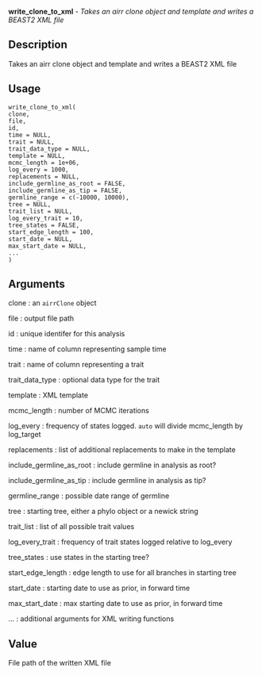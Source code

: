 **write_clone_to_xml** - *Takes an airr clone object and template and writes a BEAST2 XML file*

Description
--------------------

Takes an airr clone object and template and writes a BEAST2 XML file


Usage
--------------------
```
write_clone_to_xml(
clone,
file,
id,
time = NULL,
trait = NULL,
trait_data_type = NULL,
template = NULL,
mcmc_length = 1e+06,
log_every = 1000,
replacements = NULL,
include_germline_as_root = FALSE,
include_germline_as_tip = FALSE,
germline_range = c(-10000, 10000),
tree = NULL,
trait_list = NULL,
log_every_trait = 10,
tree_states = FALSE,
start_edge_length = 100,
start_date = NULL,
max_start_date = NULL,
...
)
```

Arguments
-------------------

clone
:   an `airrClone` object

file
:   output file path

id
:   unique identifer for this analysis

time
:   name of column representing sample time

trait
:   name of column representing a trait

trait_data_type
:   optional data type for the trait

template
:   XML template

mcmc_length
:   number of MCMC iterations

log_every
:   frequency of states logged. `auto` will divide mcmc_length by log_target

replacements
:   list of additional replacements to make in the template

include_germline_as_root
:   include germline in analysis as root?

include_germline_as_tip
:   include germline in analysis as tip?

germline_range
:   possible date range of germline

tree
:   starting tree, either a phylo object or a newick string

trait_list
:   list of all possible trait values

log_every_trait
:   frequency of trait states logged relative to log_every

tree_states
:   use states in the starting tree?

start_edge_length
:   edge length to use for all branches in starting tree

start_date
:   starting date to use as prior, in forward time

max_start_date
:   max starting date to use as prior, in forward time

...
:   additional arguments for XML writing functions




Value
-------------------

File path of the written XML file









